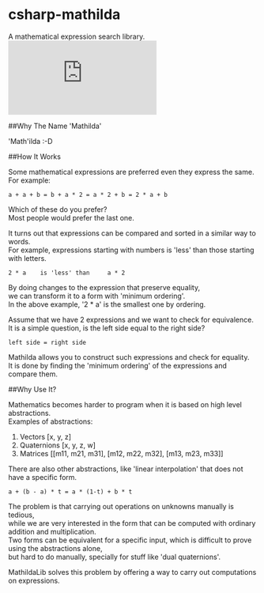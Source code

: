 csharp-mathilda
===============

A mathematical expression search library.  
![LGPL3 license](http://opensource.org/licenses/lgpl-3.0.html)

##Why The Name 'Mathilda'

'Math'ilda :-D

##How It Works

Some mathematical expressions are preferred even they express the same.  
For example:  

    a + a + b = b + a * 2 = a * 2 + b = 2 * a + b
    
Which of these do you prefer?  
Most people would prefer the last one.  

It turns out that expressions can be compared and sorted in a similar way to words.  
For example, expressions starting with numbers is 'less' than those starting with letters.  

    2 * a    is 'less' than     a * 2
    
By doing changes to the expression that preserve equality,  
we can transform it to a form with 'minimum ordering'.  
In the above example, '2 * a' is the smallest one by ordering.  

Assume that we have 2 expressions and we want to check for equivalence.  
It is a simple question, is the left side equal to the right side?

    left side = right side
    
Mathilda allows you to construct such expressions and check for equality.  
It is done by finding the 'minimum ordering' of the expressions and compare them.  

##Why Use It?

Mathematics becomes harder to program when it is based on high level abstractions.  
Examples of abstractions:

1. Vectors [x, y, z]
2. Quaternions [x, y, z, w]
3. Matrices [[m11, m21, m31], [m12, m22, m32], [m13, m23, m33]]

There are also other abstractions, like 'linear interpolation' that does not have a specific form.  

    a + (b - a) * t = a * (1-t) + b * t
    
The problem is that carrying out operations on unknowns manually is tedious,  
while we are very interested in the form that can be computed with ordinary addition and multiplication.  
Two forms can be equivalent for a specific input, which is difficult to prove using the abstractions alone,  
but hard to do manually, specially for stuff like 'dual quaternions'.  

MathildaLib solves this problem by offering a way to carry out computations on expressions. 


